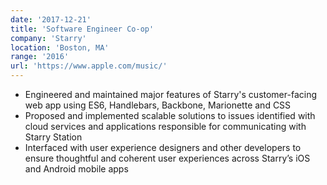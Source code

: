```yaml
---
date: '2017-12-21'
title: 'Software Engineer Co-op'
company: 'Starry'
location: 'Boston, MA'
range: '2016'
url: 'https://www.apple.com/music/'
---
```


- Engineered and maintained major features of Starry's customer-facing web app using ES6, Handlebars, Backbone, Marionette and CSS
- Proposed and implemented scalable solutions to issues identified with cloud services and applications responsible for communicating with Starry Station
- Interfaced with user experience designers and other developers to ensure thoughtful and coherent user experiences across Starry’s iOS and Android mobile apps
